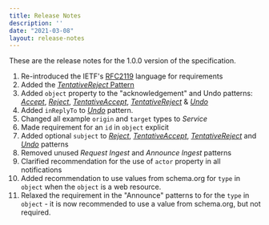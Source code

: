 ```yaml
---
title: Release Notes
description: ''
date: "2021-03-08"
layout: release-notes
---
```


These are the release notes for the 1.0.0 version of the specification.

1. Re-introduced the IETF's [RFC2119](https://www.ietf.org/rfc/rfc2119.txt) language for requirements
1. Added the [_TentativeReject_ Pattern](/specification/1.0.0/tentative-reject)
2. Added `object` property to the "acknowledgement" and Undo patterns: [_Accept_](/specification/1.0.0/accept), [_Reject_](/specification/1.0.0/reject), [_TentativeAccept_](/specification/1.0.0/tentative-accept), [_TentativeReject_](/specification/1.0.0/tentative-reject) & [_Undo_](http://localhost:1313/specification/1.0.0/undo-offer)
3. Added `inReplyTo` to [_Undo_](http://localhost:1313/specification/1.0.0/undo-offer) pattern.
3. Changed all example `origin` and `target` types to _Service_
4. Made requirement for an `id` in `object` explicit
5. Added optional `subject` to [_Reject_](http://localhost:1313/specification/1.0.0/reject), [_TentativeAccept_](http://localhost:1313/specification/1.0.0/tentative-accept), [_TentativeReject_](http://localhost:1313/specification/1.0.0/tentative-reject) and [_Undo_](http://localhost:1313/specification/1.0.0/undo-offer) patterns
5. Removed unused *Request Ingest* and *Announce Ingest* patterns
7. Clarified recommendation for the use of `actor` property in all notifications
8. Added recommendation to use values from schema.org for `type` in `object` when the `object` is a web resource.
9. Relaxed the requirement in the "Announce" patterns to for the `type` in `object` - it is now recommended to use a value from schema.org, but not required.